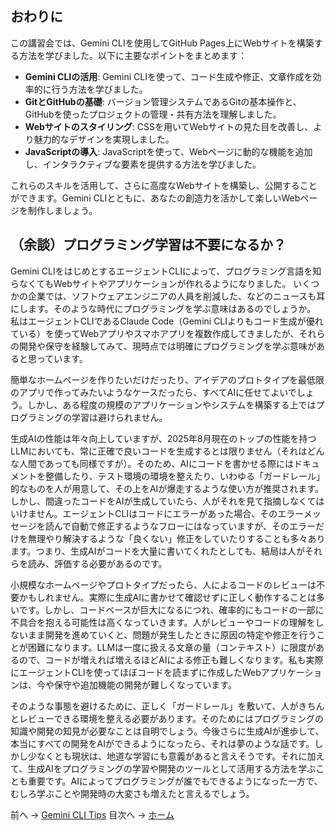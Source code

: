 ## おわりに

この講習会では、Gemini CLIを使用してGitHub Pages上にWebサイトを構築する方法を学びました。以下に主要なポイントをまとめます：

- **Gemini CLIの活用**: Gemini CLIを使って、コード生成や修正、文章作成を効率的に行う方法を学びました。
- **GitとGitHubの基礎**: バージョン管理システムであるGitの基本操作と、GitHubを使ったプロジェクトの管理・共有方法を理解しました。
- **Webサイトのスタイリング**: CSSを用いてWebサイトの見た目を改善し、より魅力的なデザインを実現しました。
- **JavaScriptの導入**: JavaScriptを使って、Webページに動的な機能を追加し、インタラクティブな要素を提供する方法を学びました。

これらのスキルを活用して、さらに高度なWebサイトを構築し、公開することができます。Gemini CLIとともに、あなたの創造力を活かして楽しいWebページを制作しましょう。


## （余談）プログラミング学習は不要になるか？

Gemini CLIをはじめとするエージェントCLIによって、プログラミング言語を知らなくてもWebサイトやアプリケーションが作れるようになりました。
いくつかの企業では、ソフトウェアエンジニアの人員を削減した、などのニュースも耳にします。そのような時代にプログラミングを学ぶ意味はあるのでしょうか。
私はエージェントCLIであるClaude Code（Gemini CLIよりもコード生成が優れている）を使ってWebアプリやスマホアプリを複数作成してきましたが、それらの開発や保守を経験してみて、現時点では明確にプログラミングを学ぶ意味があると思っています。

簡単なホームページを作りたいだけだったり、アイデアのプロトタイプを最低限のアプリで作ってみたいようなケースだったら、すべてAIに任せてよいでしょう。しかし、ある程度の規模のアプリケーションやシステムを構築する上ではプログラミングの学習は避けられません。

生成AIの性能は年々向上していますが、2025年8月現在のトップの性能を持つLLMにおいても、常に正確で良いコードを生成するとは限りません（それはどんな人間であっても同様ですが）。そのため、AIにコードを書かせる際にはドキュメントを整備したり、テスト環境の環境を整えたり、いわゆる「ガードレール」的なものを人が用意して、その上をAIが爆走するような使い方が推奨されます。しかし、間違ったコードをAIが生成していたら、人がそれを見て指摘しなくてはいけません。エージェントCLIはコードにエラーがあった場合、そのエラーメッセージを読んで自動で修正するようなフローにはなっていますが、そのエラーだけを無理やり解決するような「良くない」修正をしていたりすることも多々あります。つまり、生成AIがコードを大量に書いてくれたとしても、結局は人がそれらを読み、評価する必要があるのです。

小規模なホームページやプロトタイプだったら、人によるコードのレビューは不要かもしれません。実際に生成AIに書かせて確認せずに正しく動作することは多いです。しかし、コードベースが巨大になるにつれ、確率的にもコードの一部に不具合を抱える可能性は高くなっていきます。人がレビューやコードの理解をしないまま開発を進めていくと、問題が発生したときに原因の特定や修正を行うことが困難になります。LLMは一度に扱える文章の量（コンテキスト）に限度があるので、コードが増えれば増えるほどAIによる修正も難しくなります。私も実際にエージェントCLIを使ってほぼコードを読まずに作成したWebアプリケーションは、今や保守や追加機能の開発が難しくなっています。

そのような事態を避けるために、正しく「ガードレール」を敷いて、人がきちんとレビューできる環境を整える必要があります。そのためにはプログラミングの知識や開発の知見が必要なことは自明でしょう。今後さらに生成AIが進歩して、本当にすべての開発をAIができるようになったら、それは夢のような話です。しかし少なくとも現状は、地道な学習にも意義があると言えそうです。それに加えて、生成AIをプログラミングの学習や開発のツールとして活用する方法を学ぶことも重要です。AIによってプログラミングが誰でもできるようになった一方で、むしろ学ぶことや開発時の大変さも増えたと言えるでしょう。

前へ → [Gemini CLI Tips](./06-tips-and-tricks.md)
目次へ → [ホーム](./index.md)
